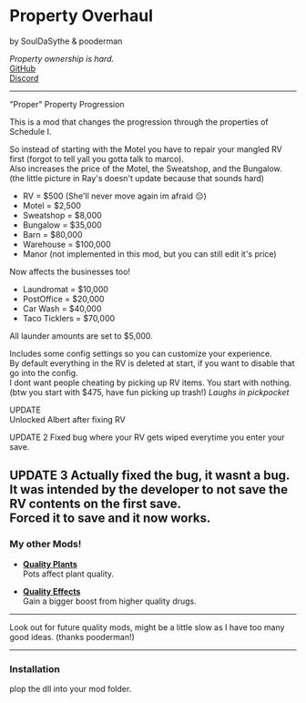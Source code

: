 # Property Overhaul  
by SoulDaSythe & pooderman 




*Property ownership is hard.*  
[GitHub](https://github.com/Soul-Da-Sythe/ProperPropertyProgression)  
[Discord](https://discord.gg/6QFS9VPMSy)

---
"Proper" Property Progression

This is a mod that changes the progression through the properties of Schedule I.

So instead of starting with the Motel you have to repair your mangled RV first (forgot to tell yall you gotta talk to marco).  
Also increases the price of the Motel, the Sweatshop, and the Bungalow.   
(the little picture in Ray's doesn't update because that sounds hard)  
- RV = $500 (She'll never move again im afraid 😔)  
- Motel = $2,500  
- Sweatshop = $8,000  
- Bungalow = $35,000
- Barn = $80,000
- Warehouse = $100,000
- Manor (not implemented in this mod, but you can still edit it's price)  

Now affects the businesses too!  
- Laundromat = $10,000
- PostOffice = $20,000
- Car Wash = $40,000
- Taco Ticklers = $70,000  

All launder amounts are set to $5,000.

Includes some config settings so you can customize your experience.  
By default everything in the RV is deleted at start, if you want to disable that go into the config.  
I dont want people cheating by picking up RV items. You start with nothing.  
(btw you start with $475, have fun picking up trash!) *Laughs in pickpocket*

UPDATE  
Unlocked Albert after fixing RV

UPDATE 2
Fixed bug where your RV gets wiped everytime you enter your save.

UPDATE 3
Actually fixed the bug, it wasnt a bug. It was intended by the developer to not save the RV contents on the first save.  
Forced it to save and it now works.
---

### My other Mods!

- [**Quality Plants**](https://thunderstore.io/c/schedule-i/p/Soul_Sythe/QualityPlants/)  
  Pots affect plant quality.

- [**Quality Effects**](https://thunderstore.io/c/schedule-i/p/Soul_Sythe/QualityEffects/)   
  Gain a bigger boost from higher quality drugs.

---

Look out for future quality mods, might be a little slow as I have too many good ideas. (thanks pooderman!)

---

### Installation

plop the dll into your mod folder.
